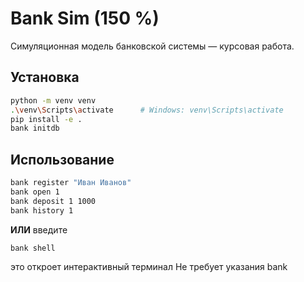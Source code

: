 
# Bank Sim (150 %)

Симуляционная модель банковской системы — курсовая работа.

## Установка

```bash
python -m venv venv
.\venv\Scripts\activate      # Windows: venv\Scripts\activate
pip install -e .
bank initdb
```

## Использование

```bash
bank register "Иван Иванов"
bank open 1
bank deposit 1 1000
bank history 1
```

**ИЛИ**
введите
```bash
bank shell
```
это откроет интерактивный терминал
Не требует указания bank


